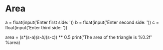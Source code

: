 # Area


 a = float(input('Enter first side: '))
 b = float(input('Enter second side: '))
 c = float(input('Enter third side: '))


area = (s*(s-a)*(s-b)*(s-c)) ** 0.5
print('The area of the triangle is %0.2f' %area)
